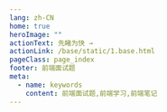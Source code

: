 ```yaml
---
lang: zh-CN
home: true
heroImage: ""
actionText: 先睹为快 →
actionLink: /base/static/1.base.html
pageClass: page_index
footer: 前端面试题
meta:
  - name: keywords
    content: 前端面试题,前端学习,前端笔记
---
```


<template>
    <div class="cont">
        <div id="large-header" class="large-header"></div>
    </div>
</template>
